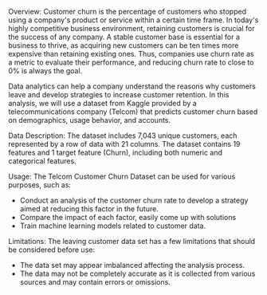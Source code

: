 Overview: 
Customer churn is the percentage of customers who stopped using a company's product or service within a certain time frame. In today's highly competitive business environment, retaining customers is crucial for the success of any company. A stable customer base is essential for a business to thrive, as acquiring new customers can be ten times more expensive than retaining existing ones. Thus, companies use churn rate as a metric to evaluate their performance, and reducing churn rate to close to 0% is always the goal.

Data analytics can help a company understand the reasons why customers leave and develop strategies to increase customer retention. In this analysis, we will use a dataset from Kaggle provided by a telecommunications company (Telcom) that predicts customer churn based on demographics, usage behavior, and accounts.

Data Description:
The dataset includes 7,043 unique customers, each represented by a row of data with 21 columns. The dataset contains 19 features and 1 target feature (Churn), including both numeric and categorical features.

Usage: The Telcom Customer Churn Dataset can be used for various purposes, such as:
- Conduct an analysis of the customer churn rate to develop a strategy aimed at reducing this factor in the future.
- Compare the impact of each factor, easily come up with solutions
- Train machine learning models related to customer data.

Limitations: The leaving customer data set has a few limitations that should be considered before use:
- The data set may appear imbalanced affecting the analysis process.
- The data may not be completely accurate as it is collected from various sources and may contain errors or omissions.

